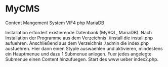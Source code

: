 # MyCMS
Content Mangement System VIF4 php MariaDB

Installation erfordert existierende Datenbank (MySQL, MariaDB).
Nach Installation der Programme aus dem Verzeichnis .\install die install.php aufuehren.
Anschließend aus dem Verzeichnis .\admin die index.php ausfuehren.
Hier dann einen Styple auswaehlen und aktivieren, mindestens ein Hauptmenue und dazu 1 Submenue anlegen. Fuer jedes angelegte Submenue einen Content hinzufuegen.
Start des www ueber index2.php.
